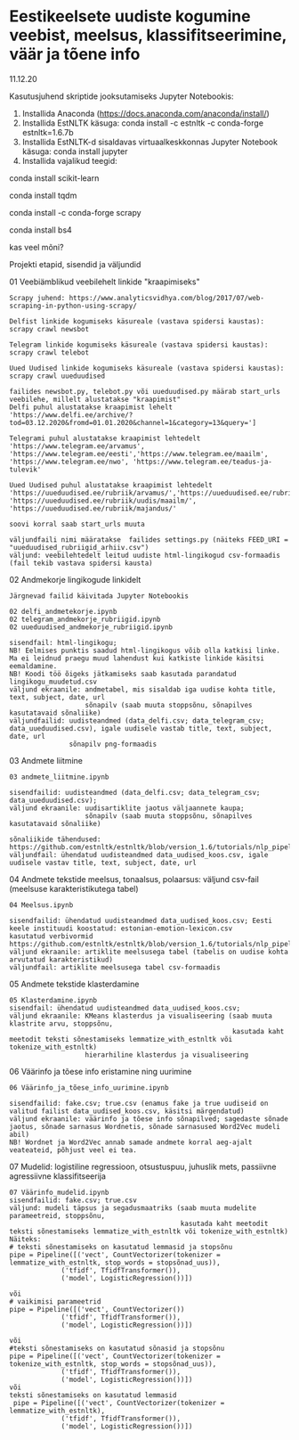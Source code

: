 # Eestikeelsete uudiste kogumine veebist, meelsus, klassifitseerimine, väär ja tõene info

11.12.20

Kasutusjuhend skriptide jooksutamiseks Jupyter Notebookis:
1. Installida Anaconda (https://docs.anaconda.com/anaconda/install/)
2. Installida EstNLTK käsuga:
conda install -c estnltk -c conda-forge estnltk=1.6.7b
3. Installida EstNLTK-d sisaldavas virtuaalkeskkonnas Jupyter Notebook käsuga:
conda install jupyter
3. Installida vajalikud teegid:

conda install scikit-learn

conda install tqdm

conda install -c conda-forge scrapy

conda install bs4

kas veel mõni?

Projekti etapid, sisendid ja väljundid

01 Veebiämblikud veebilehelt linkide "kraapimiseks"

    Scrapy juhend: https://www.analyticsvidhya.com/blog/2017/07/web-scraping-in-python-using-scrapy/

    Delfist linkide kogumiseks käsureale (vastava spidersi kaustas):
    scrapy crawl newsbot
    
    Telegram linkide kogumiseks käsureale (vastava spidersi kaustas):
    scrapy crawl telebot
    
    Uued Uudised linkide kogumiseks käsureale (vastava spidersi kaustas):
    scrapy crawl uueduudised
    
    failides newsbot.py, telebot.py või uueduudised.py määrab start_urls veebilehe, millelt alustatakse "kraapimist"
    Delfi puhul alustatakse kraapimist lehelt 'https://www.delfi.ee/archive/?tod=03.12.2020&fromd=01.01.2020&channel=1&category=13&query=']
    
    Telegrami puhul alustatakse kraapimist lehtedelt 'https://www.telegram.ee/arvamus', 'https://www.telegram.ee/eesti','https://www.telegram.ee/maailm',                   'https://www.telegram.ee/nwo', 'https://www.telegram.ee/teadus-ja-tulevik'
    
    Uued Uudised puhul alustatakse kraapimist lehtedelt 'https://uueduudised.ee/rubriik/arvamus/','https://uueduudised.ee/rubriik/uudis/eesti/', 'https://uueduudised.ee/rubriik/uudis/maailm/', 'https://uueduudised.ee/rubriik/majandus/'
    
    soovi korral saab start_urls muuta
   
    väljundfaili nimi määratakse  failides settings.py (näiteks FEED_URI = "uueduudised_rubriigid_arhiiv.csv")
    väljund: veebilehtedelt leitud uudiste html-lingikogud csv-formaadis (fail tekib vastava spidersi kausta)
    
02 Andmekorje lingikogude linkidelt

    Järgnevad failid käivitada Jupyter Notebookis
    
    02 delfi_andmetekorje.ipynb
    02 telegram_andmekorje_rubriigid.ipynb
    02 uueduudised_andmekorje_rubriigid.ipynb
    
    sisendfail: html-lingikogu;  
    NB! Eelmises punktis saadud html-lingikogus võib olla katkisi linke. Ma ei leidnud praegu muud lahendust kui katkiste linkide käsitsi eemaldamine.
    NB! Koodi töö õigeks jätkamiseks saab kasutada parandatud lingikogu_muudetud.csv
    väljund ekraanile: andmetabel, mis sisaldab iga uudise kohta title, text, subject, date, url
                       sõnapilv (saab muuta stoppsõnu, sõnapilves kasutatavaid sõnaliike)
    väljundfailid: uudisteandmed (data_delfi.csv; data_telegram_csv; data_uueduudised.csv), igale uudisele vastab title, text, subject, date, url
                   sõnapilv png-formaadis
                   
03 Andmete liitmine

    03 andmete_liitmine.ipynb
    
    sisendfailid: uudisteandmed (data_delfi.csv; data_telegram_csv; data_uueduudised.csv);
    väljund ekraanile: uudisartiklite jaotus väljaannete kaupa;
                       sõnapilv (saab muuta stoppsõnu, sõnapilves kasutatavaid sõnaliike)
                       
    sõnaliikide tähendused:
    https://github.com/estnltk/estnltk/blob/version_1.6/tutorials/nlp_pipeline/A_02_morphology_tables.ipynb
    väljundfail: ühendatud uudisteandmed data_uudised_koos.csv, igale uudisele vastav title, text, subject, date, url
   
04 Andmete tekstide meelsus, tonaalsus, polaarsus: väljund csv-fail (meelsuse karakteristikutega tabel)

    04 Meelsus.ipynb
    
    sisendfailid: ühendatud uudisteandmed data_uudised_koos.csv; Eesti keele instituudi koostatud: estonian-emotion-lexicon.csv
    kasutatud verbivormid
    https://github.com/estnltk/estnltk/blob/version_1.6/tutorials/nlp_pipeline/A_02_morphology_tables.ipynb
    väljund ekraanile: artiklite meelsusega tabel (tabelis on uudise kohta arvutatud karakteristikud)
    väljundfail: artiklite meelsusega tabel csv-formaadis
    
05 Andmete tekstide klasterdamine

    05 Klasterdamine.ipynb
    sisendfail: ühendatud uudisteandmed data_uudised_koos.csv;
    väljund ekraanile: KMeans klasterdus ja visualiseering (saab muuta klastrite arvu, stoppsõnu, 
                                                            kasutada kaht meetodit teksti sõnestamiseks lemmatize_with_estnltk või tokenize_with_estnltk)
                       hierarhiline klasterdus ja visualiseering

06 Väärinfo ja tõese info eristamine ning uurimine

    06 Väärinfo_ja_tõese_info_uurimine.ipynb
    
    sisendfailid: fake.csv; true.csv (enamus fake ja true uudiseid on valitud failist data_uudised_koos.csv, käsitsi märgendatud)
    väljund ekraanile: väärinfo ja tõese info sõnapilved; sagedaste sõnade jaotus, sõnade sarnasus Wordnetis, sõnade sarnasused Word2Vec mudeli abil)
    NB! Wordnet ja Word2Vec annab samade andmete korral aeg-ajalt veateateid, põhjust veel ei tea.
    
    
07 Mudelid: logistiline regressioon, otsustuspuu, juhuslik mets, passiivne agressiivne klassifitseerija

    07 Väärinfo_mudelid.ipynb
    sisendfailid: fake.csv; true.csv
    väljund: mudeli täpsus ja segadusmaatriks (saab muuta mudelite parameetreid, stoppsõnu, 
                                               kasutada kaht meetodit teksti sõnestamiseks lemmatize_with_estnltk või tokenize_with_estnltk)
    Näiteks:
    # teksti sõnestamiseks on kasutatud lemmasid ja stopsõnu
    pipe = Pipeline([('vect', CountVectorizer(tokenizer = lemmatize_with_estnltk, stop_words = stopsõnad_uus)),
                 ('tfidf', TfidfTransformer()),
                 ('model', LogisticRegression())])
                 
    või
    # vaikimisi parameetrid
    pipe = Pipeline([('vect', CountVectorizer())
                 ('tfidf', TfidfTransformer()),
                 ('model', LogisticRegression())])
                 
    või
    #teksti sõnestamiseks on kasutatud sõnasid ja stopsõnu
    pipe = Pipeline([('vect', CountVectorizer(tokenizer = tokenize_with_estnltk, stop_words = stopsõnad_uus)),
                 ('tfidf', TfidfTransformer()),
                 ('model', LogisticRegression())])
    või
    teksti sõnestamiseks on kasutatud lemmasid
     pipe = Pipeline([('vect', CountVectorizer(tokenizer = lemmatize_with_estnltk),
                 ('tfidf', TfidfTransformer()),
                 ('model', LogisticRegression())])
